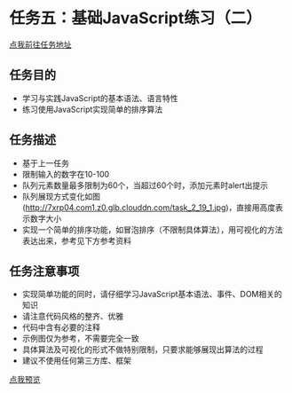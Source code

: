 # 任务五：基础JavaScript练习（二）
[点我前往任务地址](http://ife.baidu.com/course/detail/id/105?t=1490429624864#learn)

## 任务目的
+ 学习与实践JavaScript的基本语法、语言特性
+ 练习使用JavaScript实现简单的排序算法

## 任务描述
+ 基于上一任务
+ 限制输入的数字在10-100
+ 队列元素数量最多限制为60个，当超过60个时，添加元素时alert出提示
+ 队列展现方式变化如图(http://7xrp04.com1.z0.glb.clouddn.com/task_2_19_1.jpg)，直接用高度表示数字大小 
+ 实现一个简单的排序功能，如冒泡排序（不限制具体算法），用可视化的方法表达出来，参考见下方参考资料

## 任务注意事项
+ 实现简单功能的同时，请仔细学习JavaScript基本语法、事件、DOM相关的知识
+ 请注意代码风格的整齐、优雅
+ 代码中含有必要的注释
+ 示例图仅为参考，不需要完全一致
+ 具体算法及可视化的形式不做特别限制，只要求能够展现出算法的过程
+ 建议不使用任何第三方库、框架

[点我预览]( https://houruyaogeili.github.io/baiduIFE/斌斌学院/task5/index.html )